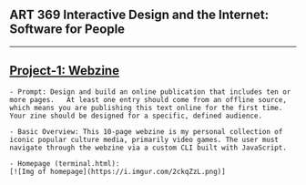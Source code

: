 ## ART 369 Interactive Design and the Internet: Software for People 
---

[Project-1: Webzine](https://github.com/ExzoZbta/interactive/tree/main/project-1/final)
--
    - Prompt: Design and build an online publication that includes ten or more pages.   At least one entry should come from an offline source, which means you are publishing this text online for the first time. Your zine should be designed for a specific, defined audience.

    - Basic Overview: This 10-page webzine is my personal collection of iconic popular culture media, primarily video games. The user must navigate through the webzine via a custom CLI built with JavaScript.

    - Homepage (terminal.html):
    [![Img of homepage](https://i.imgur.com/2ckqZzL.png)]

